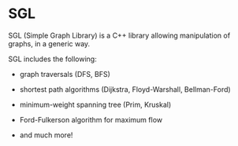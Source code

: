 # SGL
SGL (Simple Graph Library) is a C++ library allowing manipulation of graphs, in a generic way. 

SGL includes the following:

- graph traversals (DFS, BFS)

- shortest path algorithms (Dijkstra, Floyd-Warshall, Bellman-Ford)

- minimum-weight spanning tree (Prim, Kruskal)

- Ford-Fulkerson algorithm for maximum flow

- and much more!
